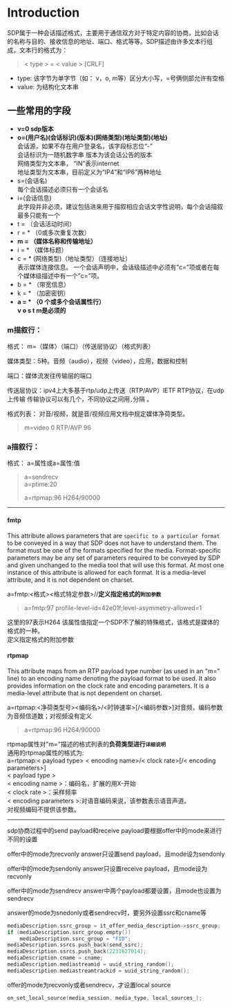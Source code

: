 # Introduction

SDP属于一种会话描述格式，主要用于通信双方对于特定内容的协商，比如会话的名称与目的、接收信息的地址、端口、格式等等。SDP描述由许多文本行组成，文本行的格式为：

>  &lt; type > = &lt; value > [CRLF]

-   type: 该字节为单字节（如： v，o, m等）区分大小写，=号俩侧部允许有空格
-   value: 为结构化文本串

## 一些常用的字段

-   **v=0 sdp版本**
-   **o=(用户名)(会话标识)(版本)(网络类型)(地址类型)(地址)**  
    会话源，如果不存在用户登录名，该字段标志位“-”  
    会话标识为一随机数字串 版本为该会话公告的版本  
    网络类型为文本串， “IN”表示internet  
    地址类型为文本串，目前定义为“IP4”和“IP6”两种地址  
-   s=(会话名)  
    每个会话描述必须只有一个会话名
-   i=(会话信息)  
    此字段并非必须，建议包括进来用于描叙相应会话文字性说明，每个会话描叙最多只能有一个
-   t = （会话活动时间）
-   r = \* （0或多次重复次数）
-   **m = （媒体名称和传输地址）**
-   i = \* （媒体标题）
-   c = \* (网络类型)（地址类型）（连接地址）  
    表示媒体连接信息。
     一个会话声明中，会话级描述中必须有”c=”项或者在每个媒体级描述中有一个”c=”项。
-   b = \* （带宽信息）
-   k = \* （加密密钥）
-   **a = \* （0 个或多个会话属性行）**  
    **v o s t m是必须的**

### m描叙行：

格式： m=（媒体）（端口）（传送层协议）（格式列表）

媒体类型：5种。音频（audio），视频（video），应用，数据和控制

端口：媒体流发往传输层的端口

传送层协议：ipv4上大多基于rtp/udp上传送（RTP/AVP）IETF RTP协议，在udp上传输
传输协议可以有几个，不同协议之间用`,`分隔 。

格式列表： 对音/视频，就是音/视频应用文档中规定媒体净荷类型。

> m=video 0 RTP/AVP 96

### a描叙行：

格式：	
a=属性或a=属性:值  

> a=sendrecv  
> a=ptime:20  
>
> a=rtpmap:96 H264/90000

* * *
#### fmtp
This attribute allows parameters that are `specific to a particular format` to be conveyed in a way that SDP does not have to understand them. The format must be one of the formats specified for the media. Format-specific parameters may be any set of parameters required to be conveyed by SDP and given unchanged to the media tool that will use this format. At most one instance of this attribute is allowed for each format. It is a media-level attribute, and it is not dependent on charset.

a=fmtp:&lt;格式>&lt;格式特定参数>//**定义指定格式的`附加参数`**

> a=fmtp:97 profile-level-id=42e01f;level-asymmetry-allowed=1

这里的97表示H264
该属性值指定一个SDP不了解的特殊格式，该格式是媒体的格式的一种。  
定义指定格式的附加参数  

#### rtpmap
This attribute maps from an RTP payload type number (as used in an "m=" line) to an encoding name denoting the payload format to be used.  It also provides information on the clock rate and encoding parameters.  It is a media-level attribute that is not dependent on charset.


a=rtpmap:&lt;净荷类型号>&lt;编码名>/&lt;时钟速率>[/<编码参数>]对音频，编码参数为音频信道数；对视频没有定义

> a=rtpmap:96 H264/90000

rtpmap属性对"m="描述的格式列表的**负荷类型进行`详细说明`**   
通用的rtpmap属性的格式为:  
a=rtpmap:&lt; payload type> &lt; encoding name>/&lt; clock rate>[/< encoding parameters>]  
&lt; payload type >  
&lt; encoding name >：编码名，扩展的用X-开始  
&lt; clock rate >：采样频率  
&lt; encoding parameters >:对语音编码来说，该参数表示语音声道。  
对视频编码不提供该参数。

-----
sdp协商过程中的send payload和receive payload要根据offer中的mode来进行不同的设置

offer中的mode为recvonly
answer只设置send payload，且mode设为sendonly

offer中的mode为sendonly
answer只设置receive payload，且mode设为recvonly

offer中的mode为sendrecv
answer中两个payload都要设置，且mode也设置为sendrecv

answer的mode为snedonly或者sendrecv时，要另外设置ssrc和cname等
```cpp
mediaDescription.ssrc_group = it_offer_media_description->ssrc_group;
if (mediaDescription.ssrc_group.empty())
    mediaDescription.ssrc_group = "FID";
mediaDescription.ssrcs.push_back(send_ssrc);
mediaDescription.ssrcs.push_back(2231627014);
mediaDescription.cname = cname;
mediaDescription.mediastreamid = uuid_string_random();
mediaDescription.mediastreamtrackid = uuid_string_random();
```

offer的mode为recvonly或者sendrecv，才设置local source
```c
on_set_local_source(media_session, media_type, local_sources_);
```
